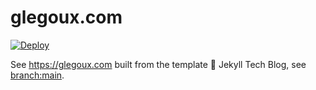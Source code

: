 # glegoux.com

[![Deploy](https://github.com/glegoux/glegoux.github.io/workflows/Deploy%20static%20website/badge.svg)](https://github.com/glegoux/glegoux.github.io/actions?query=workflow%3A%22Deploy%22)

See https://glegoux.com built from the template 🧪 Jekyll Tech Blog, see [branch:main](https://github.com/glegoux/jekyll-tech-blog/tree/main).
